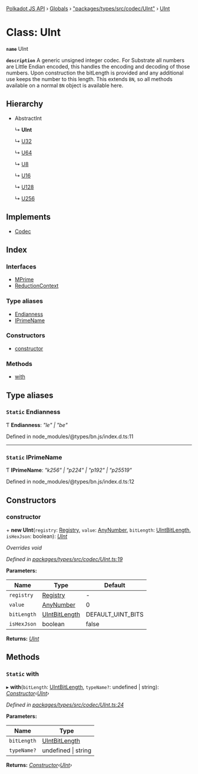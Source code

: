 [Polkadot JS API](../README.md) › [Globals](../globals.md) › ["packages/types/src/codec/UInt"](../modules/_packages_types_src_codec_uint_.md) › [UInt](_packages_types_src_codec_uint_.uint.md)

# Class: UInt

**`name`** UInt

**`description`** 
A generic unsigned integer codec. For Substrate all numbers are Little Endian encoded,
this handles the encoding and decoding of those numbers. Upon construction
the bitLength is provided and any additional use keeps the number to this
length. This extends `BN`, so all methods available on a normal `BN` object
is available here.

## Hierarchy

* AbstractInt

  ↳ **UInt**

  ↳ [U32](_packages_types_src_primitive_u32_.u32.md)

  ↳ [U64](_packages_types_src_primitive_u64_.u64.md)

  ↳ [U8](_packages_types_src_primitive_u8_.u8.md)

  ↳ [U16](_packages_types_src_primitive_u16_.u16.md)

  ↳ [U128](_packages_types_src_primitive_u128_.u128.md)

  ↳ [U256](_packages_types_src_primitive_u256_.u256.md)

## Implements

* [Codec](../interfaces/_packages_types_src_types_codec_.codec.md)

## Index

### Interfaces

* [MPrime](../interfaces/_packages_types_src_codec_uint_.uint.mprime.md)
* [ReductionContext](../interfaces/_packages_types_src_codec_uint_.uint.reductioncontext.md)

### Type aliases

* [Endianness](_packages_types_src_codec_uint_.uint.md#static-endianness)
* [IPrimeName](_packages_types_src_codec_uint_.uint.md#static-iprimename)

### Constructors

* [constructor](_packages_types_src_codec_uint_.uint.md#constructor)

### Methods

* [with](_packages_types_src_codec_uint_.uint.md#static-with)

## Type aliases

### `Static` Endianness

Ƭ **Endianness**: *"le" | "be"*

Defined in node_modules/@types/bn.js/index.d.ts:11

___

### `Static` IPrimeName

Ƭ **IPrimeName**: *"k256" | "p224" | "p192" | "p25519"*

Defined in node_modules/@types/bn.js/index.d.ts:12

## Constructors

###  constructor

\+ **new UInt**(`registry`: [Registry](../interfaces/_packages_types_src_types_registry_.registry.md), `value`: [AnyNumber](../modules/_packages_types_src_types_helpers_.md#anynumber), `bitLength`: [UIntBitLength](../modules/_packages_types_src_codec_abstractint_.md#uintbitlength), `isHexJson`: boolean): *[UInt](_packages_types_src_codec_uint_.uint.md)*

*Overrides void*

*Defined in [packages/types/src/codec/UInt.ts:19](https://github.com/polkadot-js/api/blob/3c8cd499c/packages/types/src/codec/UInt.ts#L19)*

**Parameters:**

Name | Type | Default |
------ | ------ | ------ |
`registry` | [Registry](../interfaces/_packages_types_src_types_registry_.registry.md) | - |
`value` | [AnyNumber](../modules/_packages_types_src_types_helpers_.md#anynumber) | 0 |
`bitLength` | [UIntBitLength](../modules/_packages_types_src_codec_abstractint_.md#uintbitlength) | DEFAULT_UINT_BITS |
`isHexJson` | boolean | false |

**Returns:** *[UInt](_packages_types_src_codec_uint_.uint.md)*

## Methods

### `Static` with

▸ **with**(`bitLength`: [UIntBitLength](../modules/_packages_types_src_codec_abstractint_.md#uintbitlength), `typeName?`: undefined | string): *[Constructor](../interfaces/_packages_types_src_types_codec_.constructor.md)‹[UInt](_packages_types_src_codec_uint_.uint.md)›*

*Defined in [packages/types/src/codec/UInt.ts:24](https://github.com/polkadot-js/api/blob/3c8cd499c/packages/types/src/codec/UInt.ts#L24)*

**Parameters:**

Name | Type |
------ | ------ |
`bitLength` | [UIntBitLength](../modules/_packages_types_src_codec_abstractint_.md#uintbitlength) |
`typeName?` | undefined &#124; string |

**Returns:** *[Constructor](../interfaces/_packages_types_src_types_codec_.constructor.md)‹[UInt](_packages_types_src_codec_uint_.uint.md)›*
